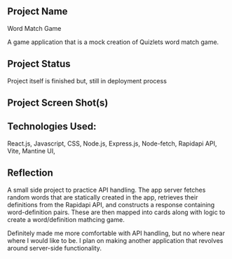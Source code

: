 ## Project Name
Word Match Game

A game application that is a mock creation of Quizlets word match game. 

## Project Status
Project itself is finished but, still in deployment process

## Project Screen Shot(s)   

## Technologies Used:
React.js,
Javascript,
CSS,
Node.js,
Express.js,
Node-fetch,
Rapidapi API,
Vite,
Mantine UI,


## Reflection

 A small side project to practice API handling. The app server fetches random words that are statically created in the app, retrieves their definitions from the Rapidapi API, and constructs a response containing word-definition pairs.
 These are then mapped into cards along with logic to create a word/definition mathcing game.

 Definitely made me more comfortable with API handling, but no where near where I would like to be. I plan on making another application that revolves around server-side functionality. 

